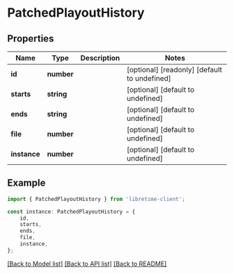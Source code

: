 # PatchedPlayoutHistory


## Properties

Name | Type | Description | Notes
------------ | ------------- | ------------- | -------------
**id** | **number** |  | [optional] [readonly] [default to undefined]
**starts** | **string** |  | [optional] [default to undefined]
**ends** | **string** |  | [optional] [default to undefined]
**file** | **number** |  | [optional] [default to undefined]
**instance** | **number** |  | [optional] [default to undefined]

## Example

```typescript
import { PatchedPlayoutHistory } from 'libretime-client';

const instance: PatchedPlayoutHistory = {
    id,
    starts,
    ends,
    file,
    instance,
};
```

[[Back to Model list]](../README.md#documentation-for-models) [[Back to API list]](../README.md#documentation-for-api-endpoints) [[Back to README]](../README.md)
